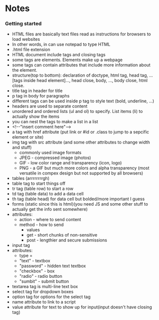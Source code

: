 # Notes
### Getting started
- HTML files are basically text files read as instructions for browsers to load websites
- In other words, in can use notepad to type HTML
- .html file extension
- HTML document include tags and closing tags
- some tags are elements. Elements make up a webpage
- some tags can contain attributes that include more information about the element.
- structure(top to bottom): declaration of doctype, html tag, head tag, ...[tags inside head element]..., head close, body, ..., body close, html close.
- title tag in header for title
- p tag in body for paragraphs
- different tags can be used inside p tag to style text (bold, underline, ...)
- headers are used to separate content
- unordered and ordered lists (ul and ol) to specify. List items (li) to actually show the items
- you can nest the tags to make a list in a list
- \<!--"insert comment here"-->
- a tag with href attribute (put link or #id or .class to jump to a sepcific element or site)
- img tag with src attribute (and some other attributes to change width and stuff)
    - commonly used image formats
    - JPEG - compressed image (photos)
    - GIF - low color range and transparency (icon, logo)
    - PNG - a GIF but much more colors and alpha transparency (most versatile in compex design but not supported by all browsers)
- tables (arrrrrrrrgh)
- table tag to start things off
- tr tag (table row) to start a row
- td tag (table data) to add a data cell
- th tag (table head) for data cell but bolded/more important I guess
- forms (static since this is html)(you need JS and some other stuff to actually get the info sent somewhere)
- attributes:
    - action - where to send content
    - method - how to send
        - values
        - get - short chunks of non-sensitive
        - post - lengthier and secure submissions
- input tag
- attributes:
    - type = 
    - "text" - textbox
    - "password" - hidden text textbox
    - "checkbox" - box
    - "radio" - radio button
    - "sumbit" - submit button
- textarea tag is multi-line text box
- select tag for dropdown boxes
- option tag for options for the select tag
- name attribute to link to a script
- value attribute for text to show up for input(input doesn't have closing tag)
